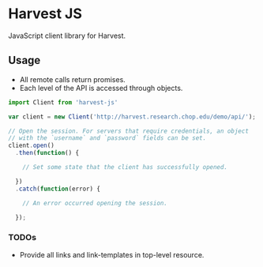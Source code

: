 # Harvest JS

JavaScript client library for Harvest.

## Usage

- All remote calls return promises.
- Each level of the API is accessed through objects.

```js
import Client from 'harvest-js'

var client = new Client('http://harvest.research.chop.edu/demo/api/');

// Open the session. For servers that require credentials, an object
// with the `username` and `password` fields can be set.
client.open()
  .then(function() {

    // Set some state that the client has successfully opened.

  })
  .catch(function(error) {

    // An error occurred opening the session.

  });
```

### TODOs

- Provide all links and link-templates in top-level resource.
